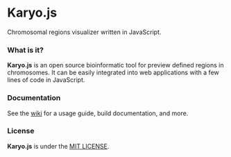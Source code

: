 # Karyo.js

Chromosomal regions visualizer written in JavaScript.

### What is it?

**Karyo.js** is an open source bioinformatic tool for preview defined regions in chromosomes. It can be easily integrated into web applications with a few lines of code in JavaScript.

### Documentation

See the [wiki](https://github.com/biowt/karyojs/wiki) for a usage guide, build documentation, and more.


### License

**Karyo.js** is under the [MIT LICENSE](LICENSE).
